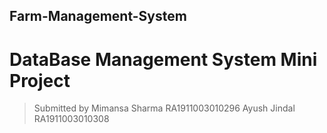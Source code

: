 ## Farm-Management-System
# DataBase Management System Mini Project
> Submitted by 
> Mimansa Sharma RA1911003010296
> Ayush Jindal RA1911003010308


